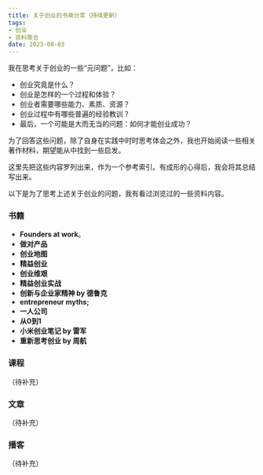 ```yaml
---
title: 关于创业的书单分享（持续更新）
tags: 
- 创业
- 资料聚合
date: 2023-08-03
---
```



我在思考关于创业的一些“元问题”，比如：
- 创业究竟是什么？
- 创业是怎样的一个过程和体验？
- 创业者需要哪些能力、素质、资源？
- 创业过程中有哪些普遍的经验教训？
- 最后，一个可能是大而无当的问题：如何才能创业成功？

为了回答这些问题，除了自身在实践中时时思考体会之外，我也开始阅读一些相关著作材料，期望能从中找到一些启发。

这里先把这些内容罗列出来，作为一个参考索引。有成形的心得后，我会将其总结写出来。

以下是为了思考上述关于创业的问题，我有看过浏览过的一些资料内容。

### 书籍

- **Founders at work**。
- **做对产品**
- **创业地图**
- **精益创业**
- **创业维艰**
- **精益创业实战**
- **创新与企业家精神 by 德鲁克**
- **entrepreneur myths;**
- **一人公司**
- **从0到1**
- **小米创业笔记 by 雷军**
- **重新思考创业 by 周航**


### 课程
（待补充）


### 文章
（待补充）


### 播客
（待补充）
